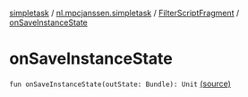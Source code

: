 [simpletask](../../index.md) / [nl.mpcjanssen.simpletask](../index.md) / [FilterScriptFragment](index.md) / [onSaveInstanceState](.)

# onSaveInstanceState

`fun onSaveInstanceState(outState: Bundle): Unit` [(source)](https://github.com/mpcjanssen/simpletask-android/blob/master/src/main/java/nl/mpcjanssen/simpletask/FilterScriptFragment.kt#L33)